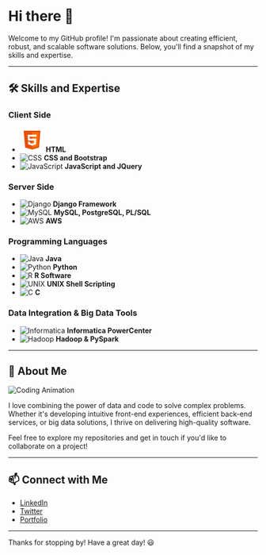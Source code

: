 # Hi there 👋

Welcome to my GitHub profile! I'm passionate about creating efficient, robust, and scalable software solutions. Below, you'll find a snapshot of my skills and expertise.

---

## 🛠️ Skills and Expertise

### Client Side
- <img src="./Images & GIFs/HTML.png" width="48" height="48"> **HTML**
- ![CSS](https://img.icons8.com/color/48/000000/css3.png) **CSS and Bootstrap**
- ![JavaScript](https://img.icons8.com/color/48/000000/javascript.png) **JavaScript and JQuery**

### Server Side
- ![Django](https://img.icons8.com/color/48/000000/django.png) **Django Framework**
- ![MySQL](https://img.icons8.com/color/48/000000/mysql.png) **MySQL, PostgreSQL, PL/SQL**
- ![AWS](https://img.icons8.com/color/48/000000/amazon-web-services.png) **AWS**

### Programming Languages
- ![Java](https://img.icons8.com/color/48/000000/java-coffee-cup-logo.png) **Java**
- ![Python](https://img.icons8.com/color/48/000000/python.png) **Python**
- ![R](https://img.icons8.com/ios-filled/50/000000/r.png) **R Software**
- ![UNIX](https://img.icons8.com/color/48/000000/console.png) **UNIX Shell Scripting**
- ![C](https://img.icons8.com/color/48/000000/c-programming.png) **C**

### Data Integration & Big Data Tools
- ![Informatica](https://img.icons8.com/color/48/000000/informatica.png) **Informatica PowerCenter**
- ![Hadoop](https://img.icons8.com/color/48/000000/hadoop.png) **Hadoop & PySpark**

---

## 🌟 About Me

![Coding Animation](https://media.giphy.com/media/ZVik7pBtu9dNS/giphy.gif)

I love combining the power of data and code to solve complex problems. Whether it's developing intuitive front-end experiences, efficient back-end services, or big data solutions, I thrive on delivering high-quality software.

Feel free to explore my repositories and get in touch if you'd like to collaborate on a project!

---

## 📫 Connect with Me

- [LinkedIn](https://www.linkedin.com)
- [Twitter](https://www.twitter.com)
- [Portfolio](https://www.yourportfolio.com)

---

Thanks for stopping by! Have a great day! 😃
